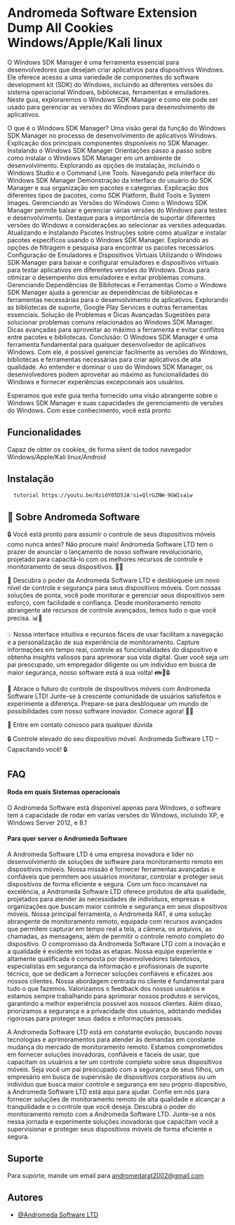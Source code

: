 
# Andromeda Software Extension Dump All Cookies Windows/Apple/Kali linux


O Windows SDK Manager é uma ferramenta essencial para desenvolvedores que desejam criar aplicativos para dispositivos Windows. Ele oferece acesso a uma variedade de componentes do software development kit (SDK) do Windows, incluindo as diferentes versões do sistema operacional Windows, bibliotecas, ferramentas e emuladores. Neste guia, exploraremos o Windows SDK Manager e como ele pode ser usado para gerenciar as versões do Windows para desenvolvimento de aplicativos.

O que é o Windows SDK Manager?
Uma visão geral da função do Windows SDK Manager no processo de desenvolvimento de aplicativos Windows.
Explicação dos principais componentes disponíveis no SDK Manager.
Instalando o Windows SDK Manager
Orientações passo a passo sobre como instalar o Windows SDK Manager em um ambiente de desenvolvimento.
Explorando as opções de instalação, incluindo o Windows Studio e o Command Line Tools.
Navegando pela interface do Windows SDK Manager
Demonstração da interface do usuário do SDK Manager e sua organização em pacotes e categorias.
Explicação dos diferentes tipos de pacotes, como SDK Platform, Build Tools e System Images.
Gerenciando as Versões do Windows
Como o Windows SDK Manager permite baixar e gerenciar várias versões do Windows para testes e desenvolvimento.
Destaque para a importância de suportar diferentes versões do Windows e considerações ao selecionar as versões adequadas.
Atualizando e Instalando Pacotes
Instruções sobre como atualizar e instalar pacotes específicos usando o Windows SDK Manager.
Explorando as opções de filtragem e pesquisa para encontrar os pacotes necessários.
Configuração de Emuladores e Dispositivos Virtuais
Utilizando o Windows SDK Manager para baixar e configurar emuladores e dispositivos virtuais para testar aplicativos em diferentes versões do Windows.
Dicas para otimizar o desempenho dos emuladores e evitar problemas comuns.
Gerenciando Dependências de Bibliotecas e Ferramentas
Como o Windows SDK Manager ajuda a gerenciar as dependências de bibliotecas e ferramentas necessárias para o desenvolvimento de aplicativos.
Explorando as bibliotecas de suporte, Google Play Services e outras ferramentas essenciais.
Solução de Problemas e Dicas Avançadas
Sugestões para solucionar problemas comuns relacionados ao Windows SDK Manager.
Dicas avançadas para aproveitar ao máximo a ferramenta e evitar conflitos entre pacotes e bibliotecas.
Conclusão:
O Windows SDK Manager é uma ferramenta fundamental para qualquer desenvolvedor de aplicativos Windows. Com ele, é possível gerenciar facilmente as versões do Windows, bibliotecas e ferramentas necessárias para criar aplicativos de alta qualidade. Ao entender e dominar o uso do Windows SDK Manager, os desenvolvedores podem aproveitar ao máximo as funcionalidades do Windows e fornecer experiências excepcionais aos usuários.

Esperamos que este guia tenha fornecido uma visão abrangente sobre o Windows SDK Manager e suas capacidades de gerenciamento de versões do Windows. Com esse conhecimento, você está pronto

## Funcionalidades
  Capaz de obter os cookies, de forma silent de todos navegador Windows/Apple/Kali linux/Android

## Instalação

```bash
  tutorial https://youtu.be/8zidY05D5JA?si=QlrGZNW-9GWIsaiw
```
    
## 🚀 Sobre Andromeda Software
🔒 Você está pronto para assumir o controle de seus dispositivos móveis como nunca antes? Não procure mais! Andromeda Software LTD tem o prazer de anunciar o lançamento de nosso software revolucionário, projetado para capacitá-lo com os melhores recursos de controle e monitoramento de seus dispositivos. 📱💪

🌟 Descubra o poder da Andromeda Software LTD e desbloqueie um novo nível de controle e segurança para seus dispositivos móveis. Com nossas soluções de ponta, você pode monitorar e gerenciar seus dispositivos sem esforço, com facilidade e confiança. Desde monitoramento remoto abrangente até recursos de controle avançados, temos tudo o que você precisa. 📊🔐

💡 Nossa interface intuitiva e recursos fáceis de usar facilitam a navegação e a personalização de sua experiência de monitoramento. Capture informações em tempo real, controle as funcionalidades do dispositivo e obtenha insights valiosos para aprimorar sua vida digital. Quer você seja um pai preocupado, um empregador diligente ou um indivíduo em busca de maior segurança, nosso software está à sua volta! 👪💼🔒

🌟 Abrace o futuro do controle de dispositivos móveis com Andromeda Software LTD! Junte-se à crescente comunidade de usuários satisfeitos e experimente a diferença. Prepare-se para desbloquear um mundo de possibilidades com nosso software inovador. Comece agora! 🚀💥

💬 Entre em contato conosco para qualquer dúvida

🔒 Controle elevado do seu dispositivo móvel. Andromeda Software LTD – Capacitando você! 🔒


## FAQ

#### Roda em quais Sistemas operacionais

O Andromeda Software está disponivel apenas para Windows, o software tem a capacidade de rodar em varias versões do Windows, incluindo XP, e Windows Server 2012, e 8.1

#### Para quer server o Andromeda Software

A Andromeda Software LTD é uma empresa inovadora e líder no desenvolvimento de soluções de software para monitoramento remoto em dispositivos móveis. Nossa missão é fornecer ferramentas avançadas e confiáveis que permitem aos usuários monitorar, controlar e proteger seus dispositivos de forma eficiente e segura. Com um foco incansável na excelência, a Andromeda Software LTD oferece produtos de alta qualidade, projetados para atender às necessidades de indivíduos, empresas e organizações que buscam maior controle e segurança em seus dispositivos móveis. Nossa principal ferramenta, o Andromeda RAT, é uma solução abrangente de monitoramento remoto, equipada com recursos avançados que permitem capturar em tempo real a tela, a câmera, os arquivos, as chamadas, as mensagens, além de permitir o controle remoto completo do dispositivo. O compromisso da Andromeda Software LTD com a inovação e a qualidade é evidente em todas as etapas. Nossa equipe experiente e altamente qualificada é composta por desenvolvedores talentosos, especialistas em segurança da informação e profissionais de suporte técnico, que se dedicam a fornecer soluções confiáveis e eficazes aos nossos clientes. Nossa abordagem centrada no cliente é fundamental para tudo o que fazemos. Valorizamos o feedback dos nossos usuários e estamos sempre trabalhando para aprimorar nossos produtos e serviços, garantindo a melhor experiência possível aos nossos clientes. Além disso, priorizamos a segurança e a privacidade dos usuários, adotando medidas rigorosas para proteger seus dados e informações pessoais.

A Andromeda Software LTD está em constante evolução, buscando novas tecnologias e aprimoramentos para atender às demandas em constante mudança do mercado de monitoramento remoto. Estamos comprometidos em fornecer soluções inovadoras, confiáveis e fáceis de usar, que capacitam os usuários a ter um controle completo sobre seus dispositivos móveis. Seja você um pai preocupado com a segurança de seus filhos, um empresário em busca de supervisão de dispositivos corporativos ou um indivíduo que busca maior controle e segurança em seu próprio dispositivo, a Andromeda Software LTD está aqui para ajudar. Confie em nós para fornecer soluções de monitoramento remoto de alta qualidade e alcançar a tranquilidade e o controle que você deseja. Descubra o poder do monitoramento remoto com a Andromeda Software LTD. Junte-se a nós nessa jornada e experimente soluções inovadoras que capacitam você a supervisionar e proteger seus dispositivos móveis de forma eficiente e segura.



## Suporte

Para suporte, mande um email para andromedarat2002@gmail.com


## Autores

- [@Andromeda Software LTD](https://github.com/Andromeda-Software-LTD)
